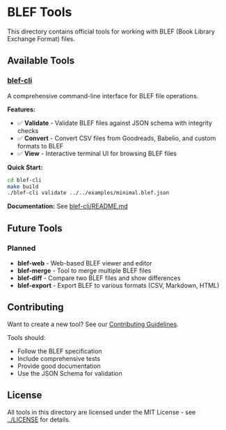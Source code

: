 # BLEF Tools

This directory contains official tools for working with BLEF (Book Library Exchange Format) files.

## Available Tools

### [blef-cli](./blef-cli/)

A comprehensive command-line interface for BLEF file operations.

**Features:**
- ✅ **Validate** - Validate BLEF files against JSON schema with integrity checks
- ✅ **Convert** - Convert CSV files from Goodreads, Babelio, and custom formats to BLEF
- ✅ **View** - Interactive terminal UI for browsing BLEF files

**Quick Start:**
```bash
cd blef-cli
make build
./blef-cli validate ../../examples/minimal.blef.json
```

**Documentation:** See [blef-cli/README.md](./blef-cli/README.md)

## Future Tools

### Planned
- **blef-web** - Web-based BLEF viewer and editor
- **blef-merge** - Tool to merge multiple BLEF files
- **blef-diff** - Compare two BLEF files and show differences
- **blef-export** - Export BLEF to various formats (CSV, Markdown, HTML)

## Contributing

Want to create a new tool? See our [Contributing Guidelines](../CONTRIBUTING.md).

Tools should:
- Follow the BLEF specification
- Include comprehensive tests
- Provide good documentation
- Use the JSON Schema for validation

## License

All tools in this directory are licensed under the MIT License - see [../LICENSE](../LICENSE) for details.

